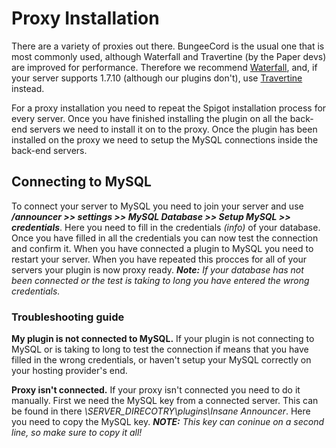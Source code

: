 # Proxy Installation
There are a variety of proxies out there. BungeeCord is the usual one that is most commonly used, although Waterfall and Travertine (by the Paper devs) are improved for performance. Therefore we recommend [Waterfall](https://papermc.io/downloads#Waterfall), and, if your server supports 1.7.10 (although our plugins don't), use [Travertine](https://papermc.io/downloads#Travertine) instead.
<br>

For a proxy installation you need to repeat the Spigot installation process for every server. Once you have finished installing the plugin on all the back-end servers we need to install it on to the proxy.
Once the plugin has been installed on the proxy we need to setup the MySQL connections inside the back-end servers.
<br>

## Connecting to MySQL
To connect your server to MySQL you need to join your server and use ***/announcer >> settings >> MySQL Database >> Setup MySQL >> credentials***. Here you need to fill in the credentials *(info)* of your database. Once you have filled in all the credentials you can now test the connection and confirm it.
When you have connected a plugin to MySQL you need to restart your server.
When you have repeated this procces for all of your servers your plugin is now proxy ready.
***Note:*** *If your database has not been connected or the test is taking to long you have entered the wrong credentials.*
<br>

### Troubleshooting guide
**My plugin is not connected to MySQL.**
If your plugin is not connecting to MySQL or is taking to long to test the connection if means that you have filled in the wrong credentials, or haven't setup your MySQL correctly on your hosting provider's end.
<br>

**Proxy isn't connected.**
If your proxy isn't connected you need to do it manually.
First we need the MySQL key from a connected server. This can be found in there *\SERVER_DIRECOTRY\plugins\Insane Announcer*. Here you need to copy the MySQL key.
***NOTE:*** *This key can coninue on a second line, so make sure to copy it all!*
